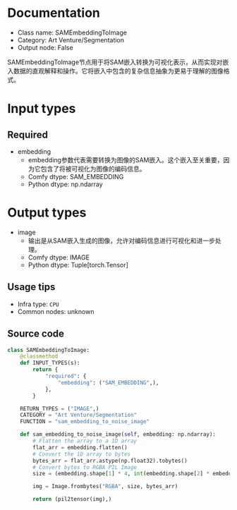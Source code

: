
# Documentation
- Class name: SAMEmbeddingToImage
- Category: Art Venture/Segmentation
- Output node: False

SAMEmbeddingToImage节点用于将SAM嵌入转换为可视化表示，从而实现对嵌入数据的直观解释和操作。它将嵌入中包含的复杂信息抽象为更易于理解的图像格式。

# Input types
## Required
- embedding
    - embedding参数代表需要转换为图像的SAM嵌入。这个嵌入至关重要，因为它包含了将被可视化为图像的编码信息。
    - Comfy dtype: SAM_EMBEDDING
    - Python dtype: np.ndarray

# Output types
- image
    - 输出是从SAM嵌入生成的图像，允许对编码信息进行可视化和进一步处理。
    - Comfy dtype: IMAGE
    - Python dtype: Tuple[torch.Tensor]


## Usage tips
- Infra type: `CPU`
- Common nodes: unknown


## Source code
```python
class SAMEmbeddingToImage:
    @classmethod
    def INPUT_TYPES(s):
        return {
            "required": {
                "embedding": ("SAM_EMBEDDING",),
            },
        }

    RETURN_TYPES = ("IMAGE",)
    CATEGORY = "Art Venture/Segmentation"
    FUNCTION = "sam_embedding_to_noise_image"

    def sam_embedding_to_noise_image(self, embedding: np.ndarray):
        # Flatten the array to a 1D array
        flat_arr = embedding.flatten()
        # Convert the 1D array to bytes
        bytes_arr = flat_arr.astype(np.float32).tobytes()
        # Convert bytes to RGBA PIL Image
        size = (embedding.shape[1] * 4, int(embedding.shape[2] * embedding.shape[3] / 4))

        img = Image.frombytes("RGBA", size, bytes_arr)

        return (pil2tensor(img),)

```
